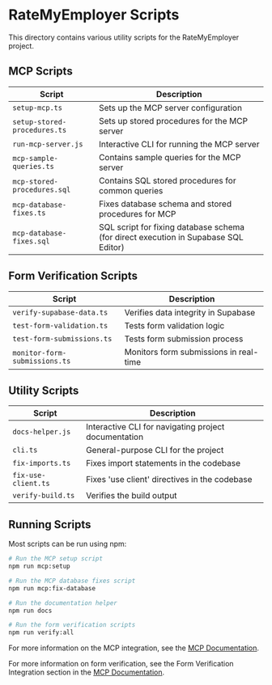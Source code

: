 # RateMyEmployer Scripts

This directory contains various utility scripts for the RateMyEmployer project.

## MCP Scripts

| Script | Description |
|--------|-------------|
| `setup-mcp.ts` | Sets up the MCP server configuration |
| `setup-stored-procedures.ts` | Sets up stored procedures for the MCP server |
| `run-mcp-server.js` | Interactive CLI for running the MCP server |
| `mcp-sample-queries.ts` | Contains sample queries for the MCP server |
| `mcp-stored-procedures.sql` | Contains SQL stored procedures for common queries |
| `mcp-database-fixes.ts` | Fixes database schema and stored procedures for MCP |
| `mcp-database-fixes.sql` | SQL script for fixing database schema (for direct execution in Supabase SQL Editor) |

## Form Verification Scripts

| Script | Description |
|--------|-------------|
| `verify-supabase-data.ts` | Verifies data integrity in Supabase |
| `test-form-validation.ts` | Tests form validation logic |
| `test-form-submissions.ts` | Tests form submission process |
| `monitor-form-submissions.ts` | Monitors form submissions in real-time |

## Utility Scripts

| Script | Description |
|--------|-------------|
| `docs-helper.js` | Interactive CLI for navigating project documentation |
| `cli.ts` | General-purpose CLI for the project |
| `fix-imports.ts` | Fixes import statements in the codebase |
| `fix-use-client.ts` | Fixes 'use client' directives in the codebase |
| `verify-build.ts` | Verifies the build output |

## Running Scripts

Most scripts can be run using npm:

```bash
# Run the MCP setup script
npm run mcp:setup

# Run the MCP database fixes script
npm run mcp:fix-database

# Run the documentation helper
npm run docs

# Run the form verification scripts
npm run verify:all
```

For more information on the MCP integration, see the [MCP Documentation](../MCP_DOCUMENTATION.md).

For more information on form verification, see the Form Verification Integration section in the [MCP Documentation](../MCP_DOCUMENTATION.md#form-verification-integration). 